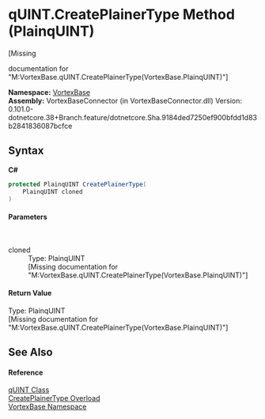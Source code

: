 # qUINT.CreatePlainerType Method (PlainqUINT)
 

\[Missing <summary> documentation for "M:VortexBase.qUINT.CreatePlainerType(VortexBase.PlainqUINT)"\]

**Namespace:**&nbsp;<a href="N_VortexBase.md">VortexBase</a><br />**Assembly:**&nbsp;VortexBaseConnector (in VortexBaseConnector.dll) Version: 0.101.0-dotnetcore.38+Branch.feature/dotnetcore.Sha.9184ded7250ef900bfdd1d83b2841836087bcfce

## Syntax

**C#**<br />
``` C#
protected PlainqUINT CreatePlainerType(
	PlainqUINT cloned
)
```


#### Parameters
&nbsp;<dl><dt>cloned</dt><dd>Type: PlainqUINT<br />\[Missing <param name="cloned"/> documentation for "M:VortexBase.qUINT.CreatePlainerType(VortexBase.PlainqUINT)"\]</dd></dl>

#### Return Value
Type: PlainqUINT<br />\[Missing <returns> documentation for "M:VortexBase.qUINT.CreatePlainerType(VortexBase.PlainqUINT)"\]

## See Also


#### Reference
<a href="T_VortexBase_qUINT.md">qUINT Class</a><br /><a href="Overload_VortexBase_qUINT_CreatePlainerType.md">CreatePlainerType Overload</a><br /><a href="N_VortexBase.md">VortexBase Namespace</a><br />
